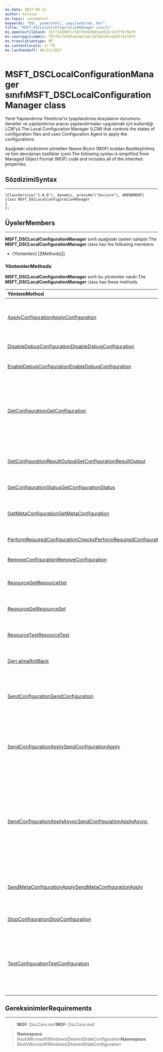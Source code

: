 ```yaml
---
ms.date: 2017-06-12
author: eslesar
ms.topic: conceptual
keywords: "DSC, powershell, yapılandırma, Kur"
title: "MSFT_DSCLocalConfigurationManager sınıfı"
ms.openlocfilehash: 35f732698fcc58f7bd43945edd10c143ffb79af9
ms.sourcegitcommit: 75f70c7df01eea5e7a2c16f9a3ab1dd437a1f8fd
ms.translationtype: MT
ms.contentlocale: tr-TR
ms.lasthandoff: 06/12/2017
---
```

# <a name="msftdsclocalconfigurationmanager-class"></a><span data-ttu-id="2d3eb-103">MSFT_DSCLocalConfigurationManager sınıfı</span><span class="sxs-lookup"><span data-stu-id="2d3eb-103">MSFT_DSCLocalConfigurationManager class</span></span>

<span data-ttu-id="2d3eb-104">Yerel Yapılandırma Yöneticisi'ni (yapılandırma dosyalarını durumunu denetler ve yapılandırma aracısı yapılandırmaları uygulamak için kullandığı LCM'yi).</span><span class="sxs-lookup"><span data-stu-id="2d3eb-104">The Local Configuration Manager (LCM) that controls the states of configuration files and uses Configuration Agent to apply the configurations.</span></span>

<span data-ttu-id="2d3eb-105">Aşağıdaki sözdizimini yönetilen Nesne Biçimi (MOF) koddan Basitleştirilmiş ve tüm devralınan özellikler içerir.</span><span class="sxs-lookup"><span data-stu-id="2d3eb-105">The following syntax is simplified from Managed Object Format (MOF) code and includes all of the inherited properties.</span></span>

## <a name="syntax"></a><span data-ttu-id="2d3eb-106">Sözdizimi</span><span class="sxs-lookup"><span data-stu-id="2d3eb-106">Syntax</span></span>
------

``` syntax
[ClassVersion("1.0.0"), dynamic, provider("dsccore"), AMENDMENT]
class MSFT_DSCLocalConfigurationManager
{
};
```

## <a name="members"></a><span data-ttu-id="2d3eb-107">Üyeler</span><span class="sxs-lookup"><span data-stu-id="2d3eb-107">Members</span></span>
-------

<span data-ttu-id="2d3eb-108">**MSFT_DSCLocalConfigurationManager** sınıfı aşağıdaki üyeleri sahiptir:</span><span class="sxs-lookup"><span data-stu-id="2d3eb-108">The **MSFT_DSCLocalConfigurationManager** class has the following members:</span></span>

-   <span data-ttu-id="2d3eb-109">[Yöntemleri] []</span><span class="sxs-lookup"><span data-stu-id="2d3eb-109">[Methods][]</span></span>

### <a name="methods"></a><span data-ttu-id="2d3eb-110">Yöntemler</span><span class="sxs-lookup"><span data-stu-id="2d3eb-110">Methods</span></span>

<span data-ttu-id="2d3eb-111">**MSFT_DSCLocalConfigurationManager** sınıfı bu yöntemler vardır.</span><span class="sxs-lookup"><span data-stu-id="2d3eb-111">The **MSFT_DSCLocalConfigurationManager** class has these methods.</span></span>

|<span data-ttu-id="2d3eb-112">Yöntem</span><span class="sxs-lookup"><span data-stu-id="2d3eb-112">Method</span></span> |<span data-ttu-id="2d3eb-113">Açıklama</span><span class="sxs-lookup"><span data-stu-id="2d3eb-113">Description</span></span> |
|:--- |:---|
| [<span data-ttu-id="2d3eb-114">ApplyConfiguration</span><span class="sxs-lookup"><span data-stu-id="2d3eb-114">ApplyConfiguration</span></span>](msft-dsclocalconfigurationmanager-applyconfiguration.md)| <span data-ttu-id="2d3eb-115">Bekleyen yapılandırmayı uygulamak için yapılandırma Aracısı'nı kullanır.</span><span class="sxs-lookup"><span data-stu-id="2d3eb-115">Uses the Configuration Agent to apply the configuration that is pending.</span></span>| 
| [<span data-ttu-id="2d3eb-116">DisableDebugConfiguration</span><span class="sxs-lookup"><span data-stu-id="2d3eb-116">DisableDebugConfiguration</span></span>](msft-dsclocalconfigurationmanager-disabledebugconfiguration.md)| <span data-ttu-id="2d3eb-117">DSC kaynak hata ayıklama devre dışı bırakır.</span><span class="sxs-lookup"><span data-stu-id="2d3eb-117">Disables DSC resource debugging.</span></span>| 
| [<span data-ttu-id="2d3eb-118">EnableDebugConfiguration</span><span class="sxs-lookup"><span data-stu-id="2d3eb-118">EnableDebugConfiguration</span></span>](msft-dsclocalconfigurationmanager-enabledebugconfiguration.md)| <span data-ttu-id="2d3eb-119">DSC kaynak hata ayıklamasını etkinleştirir.</span><span class="sxs-lookup"><span data-stu-id="2d3eb-119">Enables DSC resource debugging.</span></span>| 
| [<span data-ttu-id="2d3eb-120">GetConfiguration</span><span class="sxs-lookup"><span data-stu-id="2d3eb-120">GetConfiguration</span></span>](msft-dsclocalconfigurationmanager-getconfiguration.md)| <span data-ttu-id="2d3eb-121">Yapılandırma belgesini yönetilen düğüme gönderir ve kullandığı **almak** yapılandırmayı uygulamak için yapılandırma Aracısı'nın yöntemi.</span><span class="sxs-lookup"><span data-stu-id="2d3eb-121">Sends the configuration document to the managed node and uses the **Get** method of the Configuration Agent to apply the configuration.</span></span>| 
| [<span data-ttu-id="2d3eb-122">GetConfigurationResultOutput</span><span class="sxs-lookup"><span data-stu-id="2d3eb-122">GetConfigurationResultOutput</span></span>](msft-dsclocalconfigurationmanager-getconfigurationresultoutput.md)| <span data-ttu-id="2d3eb-123">Belirli bir iş ile ilgili yapılandırma aracısı çıktısını alır.</span><span class="sxs-lookup"><span data-stu-id="2d3eb-123">Gets the Configuration Agent output relating to a specific job.</span></span>| 
| [<span data-ttu-id="2d3eb-124">GetConfigurationStatus</span><span class="sxs-lookup"><span data-stu-id="2d3eb-124">GetConfigurationStatus</span></span>](msft-dsclocalconfigurationmanager-getconfigurationstatus.md)| <span data-ttu-id="2d3eb-125">Yapılandırma durumu geçmişi alın.</span><span class="sxs-lookup"><span data-stu-id="2d3eb-125">Get the configuration status history.</span></span>| 
| [<span data-ttu-id="2d3eb-126">GetMetaConfiguration</span><span class="sxs-lookup"><span data-stu-id="2d3eb-126">GetMetaConfiguration</span></span>](msft-dsclocalconfigurationmanager-getmetaconfiguration.md)| <span data-ttu-id="2d3eb-127">Yapılandırma aracısı denetlemek için kullanılan LCM'yi ayarlarını alır.</span><span class="sxs-lookup"><span data-stu-id="2d3eb-127">Gets the LCM settings that are used to control Configuration Agent.</span></span>| 
| [<span data-ttu-id="2d3eb-128">PerformRequiredConfigurationChecks</span><span class="sxs-lookup"><span data-stu-id="2d3eb-128">PerformRequiredConfigurationChecks</span></span>](msft-dsclocalconfigurationmanager-performrequiredconfigurationchecks.md)| <span data-ttu-id="2d3eb-129">Tutarlılık denetimi başlatır.</span><span class="sxs-lookup"><span data-stu-id="2d3eb-129">Starts the consistency check.</span></span>| 
| [<span data-ttu-id="2d3eb-130">RemoveConfiguration</span><span class="sxs-lookup"><span data-stu-id="2d3eb-130">RemoveConfiguration</span></span>](msft-dsclocalconfigurationmanager-removeconfiguration.md)| <span data-ttu-id="2d3eb-131">Yapılandırma dosyalarını kaldırır.</span><span class="sxs-lookup"><span data-stu-id="2d3eb-131">Removes the configuration files.</span></span>| 
| [<span data-ttu-id="2d3eb-132">ResourceGet</span><span class="sxs-lookup"><span data-stu-id="2d3eb-132">ResourceGet</span></span>](msft-dsclocalconfigurationmanager-resourceget.md)| <span data-ttu-id="2d3eb-133">Doğrudan çağıran **almak** DSC kaynağı yöntemi.</span><span class="sxs-lookup"><span data-stu-id="2d3eb-133">Directly calls the **Get** method of a DSC resource.</span></span>| 
| [<span data-ttu-id="2d3eb-134">ResourceSet</span><span class="sxs-lookup"><span data-stu-id="2d3eb-134">ResourceSet</span></span>](msft-dsclocalconfigurationmanager-resourceset.md)| <span data-ttu-id="2d3eb-135">Doğrudan çağıran **ayarlamak** DSC kaynağı yöntemi.</span><span class="sxs-lookup"><span data-stu-id="2d3eb-135">Directly calls the **Set** method of a DSC resource.</span></span>| 
| [<span data-ttu-id="2d3eb-136">ResourceTest</span><span class="sxs-lookup"><span data-stu-id="2d3eb-136">ResourceTest</span></span>](msft-dsclocalconfigurationmanager-resourcetest.md)| <span data-ttu-id="2d3eb-137">Doğrudan çağıran **Test** DSC kaynağı yöntemi.</span><span class="sxs-lookup"><span data-stu-id="2d3eb-137">Directly calls the **Test** method of a DSC resource.</span></span>| 
| [<span data-ttu-id="2d3eb-138">Geri alma</span><span class="sxs-lookup"><span data-stu-id="2d3eb-138">RollBack</span></span>](msft-dsclocalconfigurationmanager-rollback.md)| <span data-ttu-id="2d3eb-139">Dökümünü önceki yapılandırmaya geri dön.</span><span class="sxs-lookup"><span data-stu-id="2d3eb-139">Rolls back to a previous configuration.</span></span>| 
| [<span data-ttu-id="2d3eb-140">SendConfiguration</span><span class="sxs-lookup"><span data-stu-id="2d3eb-140">SendConfiguration</span></span>](msft-dsclocalconfigurationmanager-sendconfiguration.md)| <span data-ttu-id="2d3eb-141">Yönetilen düğüme yapılandırma belgesini gönderir ve bekleyen bir değişiklik kaydeder.</span><span class="sxs-lookup"><span data-stu-id="2d3eb-141">Sends the configuration document to the managed node and saves it as a pending change.</span></span>| 
| [<span data-ttu-id="2d3eb-142">SendConfigurationApply</span><span class="sxs-lookup"><span data-stu-id="2d3eb-142">SendConfigurationApply</span></span>](msft-dsclocalconfigurationmanager-sendconfigurationapply.md)| <span data-ttu-id="2d3eb-143">Yönetilen düğüme yapılandırma belgesini gönderir ve yapılandırmayı uygulamak için yapılandırma Aracısı'nı kullanır.</span><span class="sxs-lookup"><span data-stu-id="2d3eb-143">Sends the configuration document to the managed node and uses the Configuration Agent to apply the configuration.</span></span>| 
| [<span data-ttu-id="2d3eb-144">SendConfigurationApplyAsync</span><span class="sxs-lookup"><span data-stu-id="2d3eb-144">SendConfigurationApplyAsync</span></span>](msft-dsclocalconfigurationmanager-sendconfigurationapplyasync.md)| <span data-ttu-id="2d3eb-145">Yönetilen düğüme yapılandırma belgesi göndermek ve yapılandırmayı uygulamak için yapılandırma Aracısı'nı kullanmaya başlayın.</span><span class="sxs-lookup"><span data-stu-id="2d3eb-145">Send the configuration document to the managed node and start using the Configuration Agent to apply the configuration.</span></span> <span data-ttu-id="2d3eb-146">Sonuç çıkış almak için GetConfigurationResultOutput kullanın.</span><span class="sxs-lookup"><span data-stu-id="2d3eb-146">Use GetConfigurationResultOutput to retrieve result output.</span></span>| 
| [<span data-ttu-id="2d3eb-147">SendMetaConfigurationApply</span><span class="sxs-lookup"><span data-stu-id="2d3eb-147">SendMetaConfigurationApply</span></span>](msft-dsclocalconfigurationmanager-sendmetaconfigurationapply.md)| <span data-ttu-id="2d3eb-148">Yapılandırma aracısı denetlemek için kullanılan LCM'yi ayarlarını belirler.</span><span class="sxs-lookup"><span data-stu-id="2d3eb-148">Sets the LCM settings that are used to control the Configuration Agent.</span></span>| 
| [<span data-ttu-id="2d3eb-149">StopConfiguration</span><span class="sxs-lookup"><span data-stu-id="2d3eb-149">StopConfiguration</span></span>](msft-dsclocalconfigurationmanager-stopconfiguration.md)| <span data-ttu-id="2d3eb-150">Devam ediyor yapılandırma durdurur.</span><span class="sxs-lookup"><span data-stu-id="2d3eb-150">Stops the configuration that is in progress.</span></span>| 
| [<span data-ttu-id="2d3eb-151">TestConfiguration</span><span class="sxs-lookup"><span data-stu-id="2d3eb-151">TestConfiguration</span></span>](msft-dsclocalconfigurationmanager-testconfiguration.md)| <span data-ttu-id="2d3eb-152">Yönetilen düğüme yapılandırma belgesini gönderir ve geçerli yapılandırma belge karşı doğrular.</span><span class="sxs-lookup"><span data-stu-id="2d3eb-152">Sends the configuration document to the managed node and verifies the current configuration against the document.</span></span>| 



 

## <a name="requirements"></a><span data-ttu-id="2d3eb-153">Gereksinimler</span><span class="sxs-lookup"><span data-stu-id="2d3eb-153">Requirements</span></span>
------------
><span data-ttu-id="2d3eb-154">**MOF:** DscCore.mof</span><span class="sxs-lookup"><span data-stu-id="2d3eb-154">**MOF:** DscCore.mof</span></span>

><span data-ttu-id="2d3eb-155">**Namespace**: Root\Microsoft\Windows\DesiredStateConfiguration</span><span class="sxs-lookup"><span data-stu-id="2d3eb-155">**Namespace**: Root\Microsoft\Windows\DesiredStateConfiguration</span></span>



 

 



